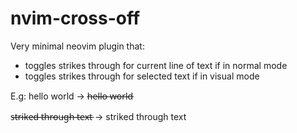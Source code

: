 # nvim-cross-off
Very minimal neovim plugin that:
- toggles strikes through for current line of text if in normal mode
- toggles strikes through for selected text if in visual mode

E.g:
hello world -> h̶e̶l̶l̶o̶ ̶w̶o̶r̶l̶d̶

s̶t̶r̶i̶k̶e̶d̶ ̶t̶h̶r̶o̶u̶g̶h̶ ̶t̶e̶x̶t̶ -> striked through text
